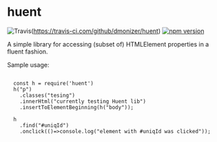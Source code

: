 # huent
![Travis](https://api.travis-ci.com/dmonizer/huent.svg?branch=main)(https://travis-ci.com/github/dmonizer/huent) [![npm version](https://badge.fury.io/js/huent.svg)](https://badge.fury.io/js/huent)

A simple library for accessing (subset of) HTMLElement properties in a fluent fashion.

Sample usage:

~~~~

  const h = require('huent')
  h("p")
    .classes("tesing")
    .innerHtml("currently testing Huent lib")
    .insertToElementBeginning(h("body"));
  
  h
    .find("#uniqId")
    .onclick(()=>console.log("element with #uniqId was clicked"));
~~~~

